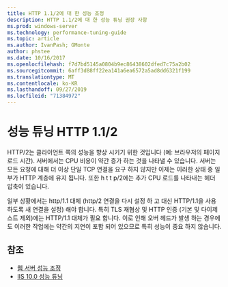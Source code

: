 ```yaml
---
title: HTTP 1.1/2에 대 한 성능 조정
description: HTTP 1.1/2에 대 한 성능 튜닝 권장 사항
ms.prod: windows-server
ms.technology: performance-tuning-guide
ms.topic: article
ms.author: IvanPash; GMonte
author: phstee
ms.date: 10/16/2017
ms.openlocfilehash: f7d7bd5145a0804b9ec86438602dfed7c75a2b02
ms.sourcegitcommit: 6aff3d88ff22ea141a6ea6572a5ad8dd6321f199
ms.translationtype: MT
ms.contentlocale: ko-KR
ms.lasthandoff: 09/27/2019
ms.locfileid: "71384972"
---
```

# <a name="performance-tuning-http-112"></a>성능 튜닝 HTTP 1.1/2

HTTP/2는 클라이언트 쪽의 성능을 향상 시키기 위한 것입니다 (예: 브라우저의 페이지 로드 시간). 서버에서는 CPU 비용이 약간 증가 하는 것을 나타낼 수 있습니다. 서버는 모든 요청에 대해 더 이상 단일 TCP 연결을 요구 하지 않지만 이제는 이러한 상태 중 일부가 HTTP 계층에 유지 됩니다. 또한 h t t p/2에는 추가 CPU 로드를 나타내는 헤더 압축이 있습니다.

일부 상황에서는 http/1.1 대체 (http/2 연결을 다시 설정 하 고 대신 HTTP/1.1을 사용 하도록 새 연결을 설정) 해야 합니다. 특히 TLS 재협상 및 HTTP 인증 (기본 및 다이제스트 제외)에는 HTTP/1.1 대체가 필요 합니다. 이로 인해 오버 헤드가 발생 하는 경우에도 이러한 작업에는 약간의 지연이 포함 되어 있으므로 특히 성능이 중요 하지 않습니다.

## <a name="see-also"></a>참조
- [웹 서버 성능 조정](index.md) 
- [IIS 10.0 성능 튜닝](tuning-iis-10.md)